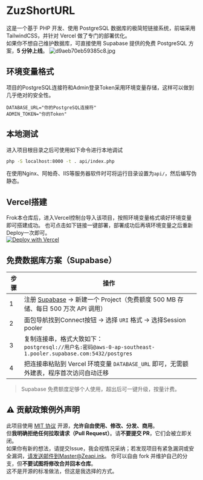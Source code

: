 # ZuzShortURL
这是一个基于 PHP 开发、使用 PostgreSQL 数据库的极简短链接系统，前端采用 TailwindCSS，并针对 Vercel 做了专门的部署优化。  
如果你不想自己维护数据库，可直接使用 Supabase 提供的免费 PostgreSQL 方案，**5 分钟上线**。
<img src="https://cdn.mengze.vip/gh/JanePHPDev/Blog-Static-Resource@main/images/d9aeb70eb59385c8.jpg" alt="d9aeb70eb59385c8.jpg" title="d9aeb70eb59385c8.jpg" />

## 环境变量格式

项目的PostgreSQL连接符和Admin登录Token采用环境变量存储，这样可以做到几乎绝对的安全性。
```env
DATABASE_URL="你的PostgreSQL连接符"
ADMIN_TOKEN="你的Token"
```

## 本地测试

进入项目根目录之后可使用如下命令进行本地调试
```sh
php -S localhost:8000 -t . api/index.php
```

在使用Nginx、阿帕奇、IIS等服务器软件时可将运行目录设置为`api/`，然后编写伪静态。

## Vercel搭建

Frok本仓库后，进入Vercel控制台导入该项目，按照环境变量格式填好环境变量即可搭建成功。
也可点击如下链接一键部署，部署成功后再填环境变量之后重新Deploy一次即可。  
[![Deploy with Vercel](https://vercel.com/button)](https://vercel.com/import/project?template=https://github.com/JanePHPDev/ZuzShortURL)

## 免费数据库方案（Supabase）

| 步骤 | 操作 |
|---|---|
| 1 | 注册 [Supabase](https://app.supabase.com) → 新建一个 Project（免费额度 500 MB 存储、每日 500 万次 API 调用） |
| 2 | 面包导航找到Connect按钮 → 选择 `URI` 格式 → 选择Session pooler |
| 3 | 复制连接串，格式大致如下：<br>`postgresql://用户名:密码@aws-0-ap-southeast-1.pooler.supabase.com:5432/postgres` |
| 4 | 把连接串粘贴到 Vercel 环境变量 `DATABASE_URL` 即可，无需额外建表，程序首次访问自动迁移 |

> Supabase 免费额度足够个人使用，超出后可一键升级，按量计费。

## ⚠️ 贡献政策例外声明
此项目使用 [MIT 协议](LICENSE) 开源，**允许自由使用、修改、分发、商用**。  
但**我明确拒绝任何拉取请求（Pull Request）**。请**不要提交 PR**，它们会被立即关闭。  
如果你有新的想法，请提交Issue，我会视情况采纳；若发现项目有紧急漏洞或安全漏洞，请发送邮件到Master@Zeapi.ink。
你可以自由 fork 并维护自己的分支，但**不要试图将修改合并回本仓库**。  
这不是开源的标准做法，但这是我选择的方式。
